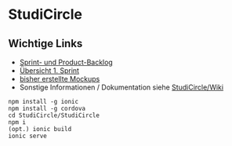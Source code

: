 # StudiCircle

## Wichtige Links

- [Sprint- und Product-Backlog](https://docs.google.com/spreadsheets/d/1YCvQa_m60D70OW_NKOWodGU-s6tj3FHdgRDIcPds1GU/)
- [Übersicht 1. Sprint](https://drive.google.com/file/d/1ujw161Y97WQo8EW02hdNSwXAGiTV3paX/view?usp=sharing)
- [bisher erstellte Mockups](https://drive.google.com/drive/folders/1L52qtxCDA95i3iDvHFCivjW2H9l7jyGI)
- Sonstige Informationen / Dokumentation siehe [StudiCircle/Wiki](https://github.com/Sollunad/StudiCircle/wiki)

```
npm install -g ionic
npm install -g cordova
cd StudiCircle/StudiCircle
npm i
(opt.) ionic build
ionic serve
```






